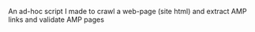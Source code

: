 An ad-hoc script I made to crawl a web-page (site html) and extract AMP links and validate AMP pages
